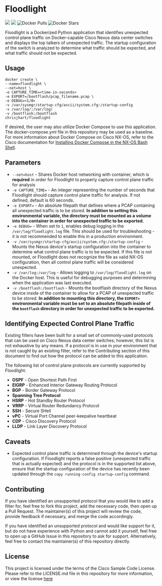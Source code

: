 # Floodlight

[![](https://images.microbadger.com/badges/version/chrisjhart/floodlight.svg)](https://microbadger.com/images/chrisjhart/floodlight "Get your own version badge on microbadger.com")
[![](https://images.microbadger.com/badges/image/chrisjhart/floodlight.svg)](https://microbadger.com/images/chrisjhart/floodlight "Get your own image badge on microbadger.com")
![Docker Pulls](https://img.shields.io/docker/pulls/chrisjhart/floodlight.svg)
![Docker Stars](https://img.shields.io/docker/stars/chrisjhart/floodlight.svg)

Floodlight is a Dockerized Python application that identifies unexpected control plane traffic on Docker-capable Cisco Nexus data center switches and displays the top talkers of unexpected traffic. The startup configuration of the switch is analyzed to determine what traffic should be expected, and what traffic should not be expected.

## Usage

```
docker create \
--name=floodlight \
--net=host \
-e CAPTURE_TIME=<time-in-seconds>
-e EXPORT=/bootflash/pcap_filename.pcap \
-e DEBUG=<1/0>
-v /var/sysmgr/startup-cfg/ascii/system.cfg:/startup-config
-v /var/log/:/var/log/
-v /bootflash:/bootflash
chrisjhart/floodlight
```

If desired, the user may also utilize Docker Compose to use this application. The docker-compose.yml file in this repository may be used as a baseline. For more information about Docker Compose on Cisco NX-OS, refer to the Cisco documentation for [Installing Docker Compose in the NX-OS Bash Shell](https://www.cisco.com/c/en/us/support/docs/switches/nexus-9000-series-switches/213961-install-docker-compose-in-nx-os-bash-she.html).

## Parameters

* `--net=host` - Shares Docker host networking with container, which is **required** in order for Floodlight to properly capture control plane traffic for analysis
* `-e CAPTURE_TIME=` - An integer representing the number of seconds that Floodlight should capture control plane traffic for analysis. If not defined, default is 60 seconds.
* `-e EXPORT=` - An absolute filepath that defines where a PCAP containing all unexpected traffic is to be stored. **In addition to setting this environmental variable, the directory must be mounted as a volume into the container in order for unexpected traffic to be exported.**
* `-e DEBUG=` - When set to `1`, enables debug logging in the `/var/log/floodlight.log` file. This should be used for troubleshooting - it is not recommended to enable this in a production environment.
* `-v /var/sysmgr/startup-cfg/ascii/system.cfg:/startup-config` - Mounts the Nexus device's startup configuration into the container to determine what control plane traffic is to be expected. If this file is not mounted, or Floodlight does not recognize the file as valid NX-OS configuration, then all control plane traffic will be considered unexpected.
* `-v /var/log:/var/log` - Allows logging to `/var/log/floodlight.log` on the Docker host. This is useful for debugging purposes and determining when the application was last executed.
* `-v /bootflash:/bootflash` - Mounts the bootflash directory of the Nexus device inside of the container to allow for a PCAP of unexpected traffic to be stored. **In addition to mounting this directory, the `EXPORT=` environmental variable must be set to an absolute filepath inside of the `bootflash` directory in order for unexpected traffic to be exported.**

## Identifying Expected Control Plane Traffic

Existing filters have been built for a small set of commonly-used protocols that can be used on Cisco Nexus data center switches; however, this list is not exhaustive by any means. If a protocol is in use in *your* environment that is not caught by an existing filter, refer to the Contributing section of this document to find out how the protocol can be added to this application.

The following list of control plane protocols are currently supported by Floodlight:

* **OSPF** - Open Shortest Path First
* **EIGRP** - Enhanced Interior Gateway Routing Protocol
* **BGP** - Border Gateway Protocol
* **Spanning Tree Protocol**
* **HSRP** - Hot Standby Router Protocol
* **VRRP** - Virtual Router Redundancy Protocol
* **SSH** - Secure SHell
* **vPC** - Virtual Port Channel peer-keepalive heartbeat
* **CDP** - Cisco Discovery Protocol
* **LLDP** - Link Layer Discovery Protocol

## Caveats

* Expected control plane traffic is determined through the device's startup configuration. If Floodlight reports a false positive (unexpected traffic that is actually expected) and the protocol is in the supported list above, ensure that the startup configuration of the device has recently been updated through the `copy running-config startup-config` command.

## Contributing

If you have identified an unsupported protocol that you would like to add a filter for, feel free to fork this project, add the necessary code, then open up a Pull Request. The maintainer(s) of this project will review the code, provide feedback if necessary, and merge the code accordingly.

If you have identified an unsupported protocol and would like support for it, but do not have experience with Python and cannot add it yourself, feel free to open up a GitHub Issue in this repository to ask for support. Alternatively, feel free to contact the maintainer(s) of this repository directly.

## License

This project is licensed under the terms of the Cisco Sample Code License. Please refer to the LICENSE.md file in this repository for more information, or view the license [here](https://developer.cisco.com/docs/licenses/#!cisco-sample-code-license/cisco-sample-code-license)